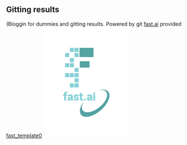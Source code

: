 
## Gitting results
(Bloggin for dummies and gitting results. Powered by git [fast.ai](https://www.fast.ai) provided [fast_template0](https://www.fast.ai/2020/01/16/fast_template/)
![Image of fast.ai logo](images/logo.png)
